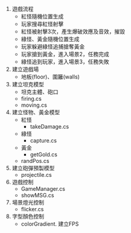 1. 遊戲流程
	* 紅怪隨機位置生成
	* 玩家搜尋紅怪射擊
	* 紅怪被射擊3次，產生爆破效應及音效，摧毀
	* 綠怪、黃金隨機位置生成
	* 玩家躲避綠怪追捕搶奪黃金
	* 玩家搶到黃金，進入場景2，任務完成
	* 綠怪追到玩家，進入場景3，任務失敗
1. 建立遊戲場
	* 地板(floor)、圍籬(walls)
2. 建立坦克模型
	* 坦克主體、砲口
	* firing.cs
	* moving.cs
3. 建立怪物、黃金模型
	* 紅怪
		* takeDamage.cs
	* 綠怪
		* capture.cs
	* 黃金
		* getGold.cs
	* randPos.cs
4. 建立砲彈預製模型
	* projectile.cs
5. 遊戲控制
	* GameManager.cs
	* showMSG.cs
6. 場景燈光控制
	* flicker.cs
7. 字型顏色控制
	* colorGradient.
建立FPS